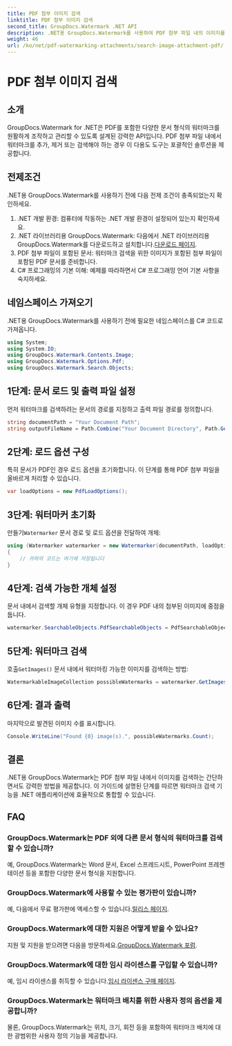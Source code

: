 ```yaml
---
title: PDF 첨부 이미지 검색
linktitle: PDF 첨부 이미지 검색
second_title: GroupDocs.Watermark .NET API
description: .NET용 GroupDocs.Watermark를 사용하여 PDF 첨부 파일 내의 이미지를 효율적으로 검색합니다. 워터마크 관리 프로세스를 손쉽게 단순화하세요.
weight: 46
url: /ko/net/pdf-watermarking-attachments/search-image-attachment-pdf/
---
```


# PDF 첨부 이미지 검색

## 소개
GroupDocs.Watermark for .NET은 PDF를 포함한 다양한 문서 형식의 워터마크를 원활하게 조작하고 관리할 수 있도록 설계된 강력한 API입니다. PDF 첨부 파일 내에서 워터마크를 추가, 제거 또는 검색해야 하는 경우 이 다용도 도구는 포괄적인 솔루션을 제공합니다.
## 전제조건
.NET용 GroupDocs.Watermark를 사용하기 전에 다음 전제 조건이 충족되었는지 확인하세요.
1. .NET 개발 환경: 컴퓨터에 작동하는 .NET 개발 환경이 설정되어 있는지 확인하세요.
2.  .NET 라이브러리용 GroupDocs.Watermark: 다음에서 .NET 라이브러리용 GroupDocs.Watermark를 다운로드하고 설치합니다.[다운로드 페이지](https://releases.groupdocs.com/Watermark/net/).
3. PDF 첨부 파일이 포함된 문서: 워터마크 검색을 위한 이미지가 포함된 첨부 파일이 포함된 PDF 문서를 준비합니다.
4. C# 프로그래밍의 기본 이해: 예제를 따라하면서 C# 프로그래밍 언어 기본 사항을 숙지하세요.

## 네임스페이스 가져오기
.NET용 GroupDocs.Watermark를 사용하기 전에 필요한 네임스페이스를 C# 코드로 가져옵니다.
```csharp
using System;
using System.IO;
using GroupDocs.Watermark.Contents.Image;
using GroupDocs.Watermark.Options.Pdf;
using GroupDocs.Watermark.Search.Objects;
```
## 1단계: 문서 로드 및 출력 파일 설정
먼저 워터마크를 검색하려는 문서의 경로를 지정하고 출력 파일 경로를 정의합니다.
```csharp
string documentPath = "Your Document Path";
string outputFileName = Path.Combine("Your Document Directory", Path.GetFileName(documentPath));
```
## 2단계: 로드 옵션 구성
특히 문서가 PDF인 경우 로드 옵션을 초기화합니다. 이 단계를 통해 PDF 첨부 파일을 올바르게 처리할 수 있습니다.
```csharp
var loadOptions = new PdfLoadOptions();
```
## 3단계: 워터마커 초기화
 만들기`Watermarker` 문서 경로 및 로드 옵션을 전달하여 개체:
```csharp
using (Watermarker watermarker = new Watermarker(documentPath, loadOptions))
{
    // 귀하의 코드는 여기에 저장됩니다
}
```
## 4단계: 검색 가능한 개체 설정
문서 내에서 검색할 개체 유형을 지정합니다. 이 경우 PDF 내의 첨부된 이미지에 중점을 둡니다.
```csharp
watermarker.SearchableObjects.PdfSearchableObjects = PdfSearchableObjects.AttachedImages;
```
## 5단계: 워터마크 검색
 호출`GetImages()` 문서 내에서 워터마킹 가능한 이미지를 검색하는 방법:
```csharp
WatermarkableImageCollection possibleWatermarks = watermarker.GetImages();
```
## 6단계: 결과 출력
마지막으로 발견된 이미지 수를 표시합니다.
```csharp
Console.WriteLine("Found {0} image(s).", possibleWatermarks.Count);
```

## 결론
.NET용 GroupDocs.Watermark는 PDF 첨부 파일 내에서 이미지를 검색하는 간단하면서도 강력한 방법을 제공합니다. 이 가이드에 설명된 단계를 따르면 워터마크 검색 기능을 .NET 애플리케이션에 효율적으로 통합할 수 있습니다.
## FAQ
### GroupDocs.Watermark는 PDF 외에 다른 문서 형식의 워터마크를 검색할 수 있습니까?
예, GroupDocs.Watermark는 Word 문서, Excel 스프레드시트, PowerPoint 프레젠테이션 등을 포함한 다양한 문서 형식을 지원합니다.
### GroupDocs.Watermark에 사용할 수 있는 평가판이 있습니까?
 예, 다음에서 무료 평가판에 액세스할 수 있습니다.[릴리스 페이지](https://releases.groupdocs.com/).
### GroupDocs.Watermark에 대한 지원은 어떻게 받을 수 있나요?
 지원 및 지원을 받으려면 다음을 방문하세요.[GroupDocs.Watermark 포럼](https://forum.groupdocs.com/c/watermark/19).
### GroupDocs.Watermark에 대한 임시 라이센스를 구입할 수 있습니까?
 예, 임시 라이센스를 취득할 수 있습니다.[임시 라이센스 구매 페이지](https://purchase.groupdocs.com/temporary-license/).
### GroupDocs.Watermark는 워터마크 배치를 위한 사용자 정의 옵션을 제공합니까?
물론, GroupDocs.Watermark는 위치, 크기, 회전 등을 포함하여 워터마크 배치에 대한 광범위한 사용자 정의 기능을 제공합니다.